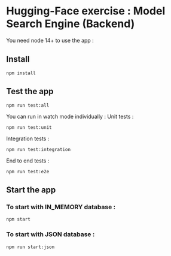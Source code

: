 # Hugging-Face exercise : Model Search Engine (Backend)

You need node 14+ to use the app :

## Install

```
npm install
```

## Test the app 

```
npm run test:all
```

You can run in watch mode individually :
Unit tests :

```
npm run test:unit
```

Integration tests :

```
npm run test:integration
```

End to end tests :

```
npm run test:e2e
```

## Start the app 

### To start with IN_MEMORY database :

```
npm start
```

### To start with JSON database :

```
npm run start:json
```

